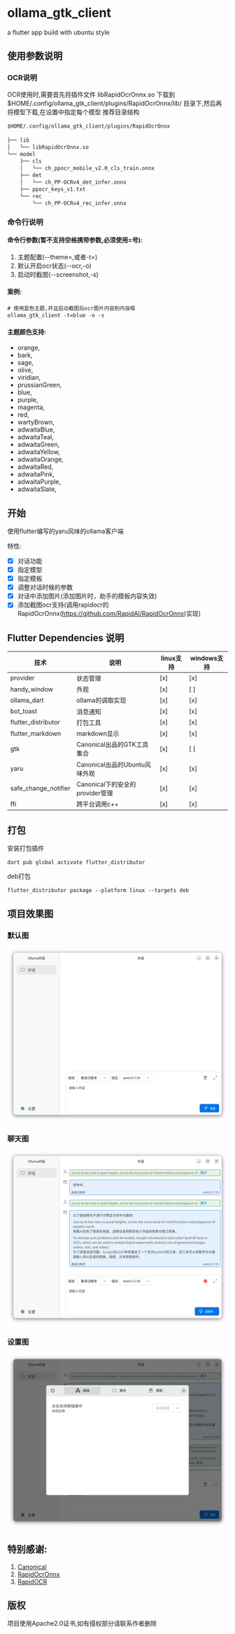 # ollama_gtk_client

a flutter app build with ubuntu style

## 使用参数说明

### OCR说明
OCR使用时,需要首先将插件文件 libRapidOcrOnnx.so 下载到 $HOME/.config/ollama_gtk_client/plugins/RapidOcrOnnx/lib/ 目录下,然后再将模型下载,在设置中指定每个模型
推荐目录结构
```
$HOME/.config/ollama_gtk_client/plugins/RapidOcrOnnx

├── lib
│   └── libRapidOcrOnnx.so
└── model
    ├── cls
    │   └── ch_ppocr_mobile_v2.0_cls_train.onnx
    ├── det
    │   └── ch_PP-OCRv4_det_infer.onnx
    ├── ppocr_keys_v1.txt
    └── rec
        └── ch_PP-OCRv4_rec_infer.onnx
```

### 命令行说明
#### 命令行参数(**暂不支持空格携带参数,必须使用=号**):
1. 主题配置(--theme=,或者-t=)
2. 默认开启ocr状态(--ocr,-o)
3. 启动时截图(--screenshot,-s)

#### 案例:
```shell
# 使用蓝色主题,并且启动截图后ocr图片内容到内容框
ollama_gtk_client -t=blue -o -s
```
#### 主题颜色支持:
- orange,
- bark,
- sage,
- olive,
- viridian,
- prussianGreen,
- blue,
- purple,
- magenta,
- red,
- wartyBrown,
- adwaitaBlue,
- adwaitaTeal,
- adwaitaGreen,
- adwaitaYellow,
- adwaitaOrange,
- adwaitaRed,
- adwaitaPink,
- adwaitaPurple,
- adwaitaSlate,

## 开始

使用flutter编写的yaru风味的ollama客户端

特性:
- [x] 对话功能
- [x] 指定模型
- [x] 指定模板
- [x] 调整对话时候的参数
- [x] 对话中添加图片(添加图片时，助手的模板内容失效)
- [x] 添加截图ocr支持(调用rapidocr的RapidOcrOnnx(https://github.com/RapidAI/RapidOcrOnnx)实现)

## Flutter Dependencies 说明

| 技术 | 说明                       | linux支持 | windows支持 |
| --- |--------------------------| ----------- |-----------|
| provider | 状态管理                     | [x] | [x]       |
| handy_window | 外观                       | [x] | [ ]       |
| ollama_dart | ollama的调取实现              | [x] | [x]       |
| bot_toast | 消息通知                     | [x] | [x]       |
| flutter_distributor | 打包工具                     | [x] | [x]       |
| flutter_markdown | markdown显示               | [x] | [x]       |
| gtk | Canonical出品的GTK工具集合      | [x] | [ ]       |
| yaru | Canonical出品的Ubuntu风味外观   | [x] | [x]       |
| safe_change_notifier | Canonical下的安全的provider管理 | [x] | [x]       |
| ffi | 跨平台调用c++ | [x] | [x]       |


## 打包
安装打包插件

```
dart pub global activate flutter_distributor
```

deb打包
```
flutter_distributor package --platform linux --targets deb
```

## 项目效果图

### 默认图

![默认界面](./doc/images/default.png)

### 聊天图

![聊天图](./doc/images/answer.png)

### 设置图

![设置图](./doc/images/settings.png)

## 特别感谢:

1. [Canonical](https://canonical.com)
2. [RapidOcrOnnx](https://github.com/RapidAI/RapidOcrOnnx)
3. [RapidOCR](https://github.com/RapidAI/RapidOCR)

## 版权
项目使用Apache2.0证书,如有侵权部分请联系作者删除